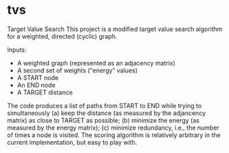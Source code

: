 # tvs
Target Value Search
This project is a modified target value search algorithm for a weighted, directed (cyclic) graph.

Inputs:
- A weighted graph (represented as an adjacency matrix)
- A second set of weights ("energy" values)
- A START node
- An END node
- A TARGET distance

The code produces a list of paths from START to END while trying to simultaneously (a) keep the distance (as measured by the adjancency matrix)
as close to TARGET as possible; (b) minimize the energy (as measured by the energy matrix); (c) minimize redundancy, i.e., the number of times a
node is visited. The scoring algorithm is relatively arbitrary in the current implementation, but easy to play with.
